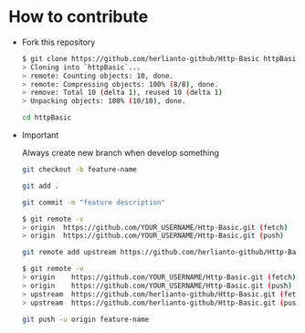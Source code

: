 # How to contribute

- Fork this repository

    ```sh
    $ git clone https://github.com/herlianto-github/Http-Basic httpBasic
    > Cloning into `httpBasic`...
    > remote: Counting objects: 10, done.
    > remote: Compressing objects: 100% (8/8), done.
    > remove: Total 10 (delta 1), reused 10 (delta 1)
    > Unpacking objects: 100% (10/10), done.
    ```

    ```sh
    cd httpBasic
    ```

- Important

    Always create new branch when develop something

    ```sh
    git checkout -b feature-name 
    ```

    ```sh
    git add .    
    ```

    ```sh
    git commit -m "feature description"
    ```

    ```sh
    $ git remote -v
    > origin  https://github.com/YOUR_USERNAME/Http-Basic.git (fetch)
    > origin  https://github.com/YOUR_USERNAME/Http-Basic.git (push)
    ```

    ```sh
    git remote add upstream https://github.com/herlianto-github/Http-Basic.git
    ```

    ```sh
    $ git remote -v
    > origin    https://github.com/YOUR_USERNAME/Http-Basic.git (fetch)
    > origin    https://github.com/YOUR_USERNAME/Http-Basic.git (push)
    > upstream  https://github.com/herlianto-github/Http-Basic.git (fetch)
    > upstream  https://github.com/herlianto-github/Http-Basic.git (push)
    ```

    ```sh
    git push -u origin feature-name    
    ```